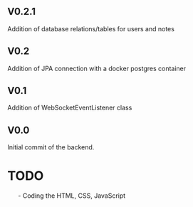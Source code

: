<h2>V0.2.1</h2>
Addition of database relations/tables for users and notes

<h2>V0.2</h2>
Addition of JPA connection with a docker postgres container

<h2>V0.1</h2>
Addition of WebSocketEventListener class
  
<h2>V0.0</h2>
Initial commit of the backend.

<h1>TODO</h1>
<ul>- Coding the HTML, CSS, JavaScript </ul>